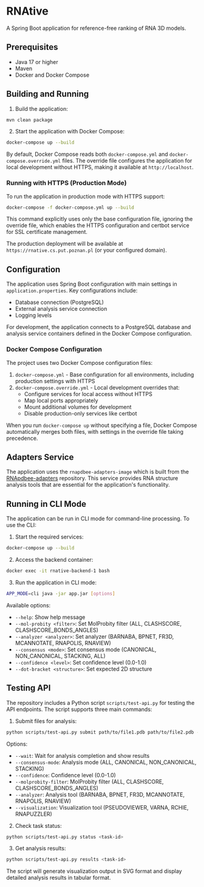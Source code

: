 # RNAtive

A Spring Boot application for reference-free ranking of RNA 3D models.

## Prerequisites

- Java 17 or higher
- Maven
- Docker and Docker Compose

## Building and Running

1. Build the application:

```bash
mvn clean package
```

2. Start the application with Docker Compose:

```bash
docker-compose up --build
```

By default, Docker Compose reads both `docker-compose.yml` and `docker-compose.override.yml` files. The override file configures the application for local development without HTTPS, making it available at `http://localhost`.

### Running with HTTPS (Production Mode)

To run the application in production mode with HTTPS support:

```bash
docker-compose -f docker-compose.yml up --build
```

This command explicitly uses only the base configuration file, ignoring the override file, which enables the HTTPS configuration and certbot service for SSL certificate management.

The production deployment will be available at `https://rnative.cs.put.poznan.pl` (or your configured domain).

## Configuration

The application uses Spring Boot configuration with main settings in `application.properties`.
Key configurations include:

- Database connection (PostgreSQL)
- External analysis service connection
- Logging levels

For development, the application connects to a PostgreSQL database and analysis service containers
defined in the Docker Compose configuration.

### Docker Compose Configuration

The project uses two Docker Compose configuration files:

1. `docker-compose.yml` - Base configuration for all environments, including production settings with HTTPS
2. `docker-compose.override.yml` - Local development overrides that:
   - Configure services for local access without HTTPS
   - Map local ports appropriately
   - Mount additional volumes for development
   - Disable production-only services like certbot

When you run `docker-compose up` without specifying a file, Docker Compose automatically merges both files, with settings in the override file taking precedence.

## Adapters Service

The application uses the `rnapdbee-adapters-image` which is built from the [RNApdbee-adapters](https://github.com/rnapdbee/rnapdbee-adapters) repository. This service provides RNA structure analysis tools that are essential for the application's functionality.

## Running in CLI Mode

The application can be run in CLI mode for command-line processing. To use the CLI:

1. Start the required services:
```bash
docker-compose up --build
```

2. Access the backend container:
```bash
docker exec -it rnative-backend-1 bash
```

3. Run the application in CLI mode:
```bash
APP_MODE=cli java -jar app.jar [options]
```

Available options:
- `--help`: Show help message
- `--mol-probity <filter>`: Set MolProbity filter (ALL, CLASHSCORE, CLASHSCORE_BONDS_ANGLES)
- `--analyzer <analyzer>`: Set analyzer (BARNABA, BPNET, FR3D, MCANNOTATE, RNAPOLIS, RNAVIEW)
- `--consensus <mode>`: Set consensus mode (CANONICAL, NON_CANONICAL, STACKING, ALL)
- `--confidence <level>`: Set confidence level (0.0-1.0)
- `--dot-bracket <structure>`: Set expected 2D structure

## Testing API

The repository includes a Python script `scripts/test-api.py` for testing the API endpoints. The script supports three main commands:

1. Submit files for analysis:

```bash
python scripts/test-api.py submit path/to/file1.pdb path/to/file2.pdb --wait
```

Options:

- `--wait`: Wait for analysis completion and show results
- `--consensus-mode`: Analysis mode (ALL, CANONICAL, NON_CANONICAL, STACKING)
- `--confidence`: Confidence level (0.0-1.0)
- `--molprobity-filter`: MolProbity filter (ALL, CLASHSCORE, CLASHSCORE_BONDS_ANGLES)
- `--analyzer`: Analysis tool (BARNABA, BPNET, FR3D, MCANNOTATE, RNAPOLIS, RNAVIEW)
- `--visualization`: Visualization tool (PSEUDOVIEWER, VARNA, RCHIE, RNAPUZZLER)

2. Check task status:

```bash
python scripts/test-api.py status <task-id>
```

3. Get analysis results:

```bash
python scripts/test-api.py results <task-id>
```

The script will generate visualization output in SVG format and display detailed analysis results in tabular format.
